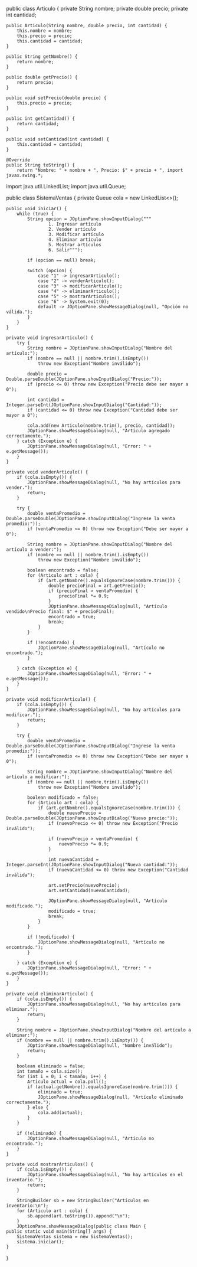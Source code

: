 public class Articulo {
    private String nombre;
    private double precio;
    private int cantidad;

    public Articulo(String nombre, double precio, int cantidad) {
        this.nombre = nombre;
        this.precio = precio;
        this.cantidad = cantidad;
    }

    public String getNombre() {
        return nombre;
    }

    public double getPrecio() {
        return precio;
    }

    public void setPrecio(double precio) {
        this.precio = precio;
    }

    public int getCantidad() {
        return cantidad;
    }

    public void setCantidad(int cantidad) {
        this.cantidad = cantidad;
    }

    @Override
    public String toString() {
        return "Nombre: " + nombre + ", Precio: $" + precio + ", import javax.swing.*;
import java.util.LinkedList;
import java.util.Queue;

public class SistemaVentas {
    private Queue<Articulo> cola = new LinkedList<>();

    public void iniciar() {
        while (true) {
            String opcion = JOptionPane.showInputDialog("""
                    1. Ingresar artículo
                    2. Vender artículo
                    3. Modificar artículo
                    4. Eliminar artículo
                    5. Mostrar artículos
                    6. Salir""");

            if (opcion == null) break;

            switch (opcion) {
                case "1" -> ingresarArticulo();
                case "2" -> venderArticulo();
                case "3" -> modificarArticulo();
                case "4" -> eliminarArticulo();
                case "5" -> mostrarArticulos();
                case "6" -> System.exit(0);
                default -> JOptionPane.showMessageDialog(null, "Opción no válida.");
            }
        }
    }

    private void ingresarArticulo() {
        try {
            String nombre = JOptionPane.showInputDialog("Nombre del artículo:");
            if (nombre == null || nombre.trim().isEmpty())
                throw new Exception("Nombre inválido");

            double precio = Double.parseDouble(JOptionPane.showInputDialog("Precio:"));
            if (precio <= 0) throw new Exception("Precio debe ser mayor a 0");

            int cantidad = Integer.parseInt(JOptionPane.showInputDialog("Cantidad:"));
            if (cantidad <= 0) throw new Exception("Cantidad debe ser mayor a 0");

            cola.add(new Articulo(nombre.trim(), precio, cantidad));
            JOptionPane.showMessageDialog(null, "Artículo agregado correctamente.");
        } catch (Exception e) {
            JOptionPane.showMessageDialog(null, "Error: " + e.getMessage());
        }
    }

    private void venderArticulo() {
        if (cola.isEmpty()) {
            JOptionPane.showMessageDialog(null, "No hay artículos para vender.");
            return;
        }

        try {
            double ventaPromedio = Double.parseDouble(JOptionPane.showInputDialog("Ingrese la venta promedio:"));
            if (ventaPromedio <= 0) throw new Exception("Debe ser mayor a 0");

            String nombre = JOptionPane.showInputDialog("Nombre del artículo a vender:");
            if (nombre == null || nombre.trim().isEmpty())
                throw new Exception("Nombre inválido");

            boolean encontrado = false;
            for (Articulo art : cola) {
                if (art.getNombre().equalsIgnoreCase(nombre.trim())) {
                    double precioFinal = art.getPrecio();
                    if (precioFinal > ventaPromedio) {
                        precioFinal *= 0.9;
                    }
                    JOptionPane.showMessageDialog(null, "Artículo vendido\nPrecio final: $" + precioFinal);
                    encontrado = true;
                    break;
                }
            }

            if (!encontrado) {
                JOptionPane.showMessageDialog(null, "Artículo no encontrado.");
            }

        } catch (Exception e) {
            JOptionPane.showMessageDialog(null, "Error: " + e.getMessage());
        }
    }

    private void modificarArticulo() {
        if (cola.isEmpty()) {
            JOptionPane.showMessageDialog(null, "No hay artículos para modificar.");
            return;
        }

        try {
            double ventaPromedio = Double.parseDouble(JOptionPane.showInputDialog("Ingrese la venta promedio:"));
            if (ventaPromedio <= 0) throw new Exception("Debe ser mayor a 0");

            String nombre = JOptionPane.showInputDialog("Nombre del artículo a modificar:");
            if (nombre == null || nombre.trim().isEmpty())
                throw new Exception("Nombre inválido");

            boolean modificado = false;
            for (Articulo art : cola) {
                if (art.getNombre().equalsIgnoreCase(nombre.trim())) {
                    double nuevoPrecio = Double.parseDouble(JOptionPane.showInputDialog("Nuevo precio:"));
                    if (nuevoPrecio <= 0) throw new Exception("Precio inválido");

                    if (nuevoPrecio > ventaPromedio) {
                        nuevoPrecio *= 0.9;
                    }

                    int nuevaCantidad = Integer.parseInt(JOptionPane.showInputDialog("Nueva cantidad:"));
                    if (nuevaCantidad <= 0) throw new Exception("Cantidad inválida");

                    art.setPrecio(nuevoPrecio);
                    art.setCantidad(nuevaCantidad);

                    JOptionPane.showMessageDialog(null, "Artículo modificado.");
                    modificado = true;
                    break;
                }
            }

            if (!modificado) {
                JOptionPane.showMessageDialog(null, "Artículo no encontrado.");
            }

        } catch (Exception e) {
            JOptionPane.showMessageDialog(null, "Error: " + e.getMessage());
        }
    }

    private void eliminarArticulo() {
        if (cola.isEmpty()) {
            JOptionPane.showMessageDialog(null, "No hay artículos para eliminar.");
            return;
        }

        String nombre = JOptionPane.showInputDialog("Nombre del artículo a eliminar:");
        if (nombre == null || nombre.trim().isEmpty()) {
            JOptionPane.showMessageDialog(null, "Nombre inválido");
            return;
        }

        boolean eliminado = false;
        int tamaño = cola.size();
        for (int i = 0; i < tamaño; i++) {
            Articulo actual = cola.poll();
            if (actual.getNombre().equalsIgnoreCase(nombre.trim())) {
                eliminado = true;
                JOptionPane.showMessageDialog(null, "Artículo eliminado correctamente.");
            } else {
                cola.add(actual);
            }
        }

        if (!eliminado) {
            JOptionPane.showMessageDialog(null, "Artículo no encontrado.");
        }
    }

    private void mostrarArticulos() {
        if (cola.isEmpty()) {
            JOptionPane.showMessageDialog(null, "No hay artículos en el inventario.");
            return;
        }

        StringBuilder sb = new StringBuilder("Artículos en inventario:\n");
        for (Articulo art : cola) {
            sb.append(art.toString()).append("\n");
        }
        JOptionPane.showMessageDialog(public class Main {
    public static void main(String[] args) {
        SistemaVentas sistema = new SistemaVentas();
        sistema.iniciar();
    }
}      
